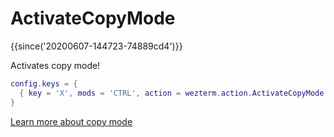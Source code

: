 # ActivateCopyMode

{{since('20200607-144723-74889cd4')}}

Activates copy mode!

```lua
config.keys = {
  { key = 'X', mods = 'CTRL', action = wezterm.action.ActivateCopyMode },
}
```

[Learn more about copy mode](../../../copymode.md)

